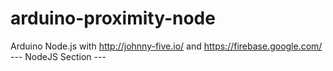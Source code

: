 # arduino-proximity-node
Arduino Node.js with http://johnny-five.io/ and https://firebase.google.com/ --- NodeJS Section ---
